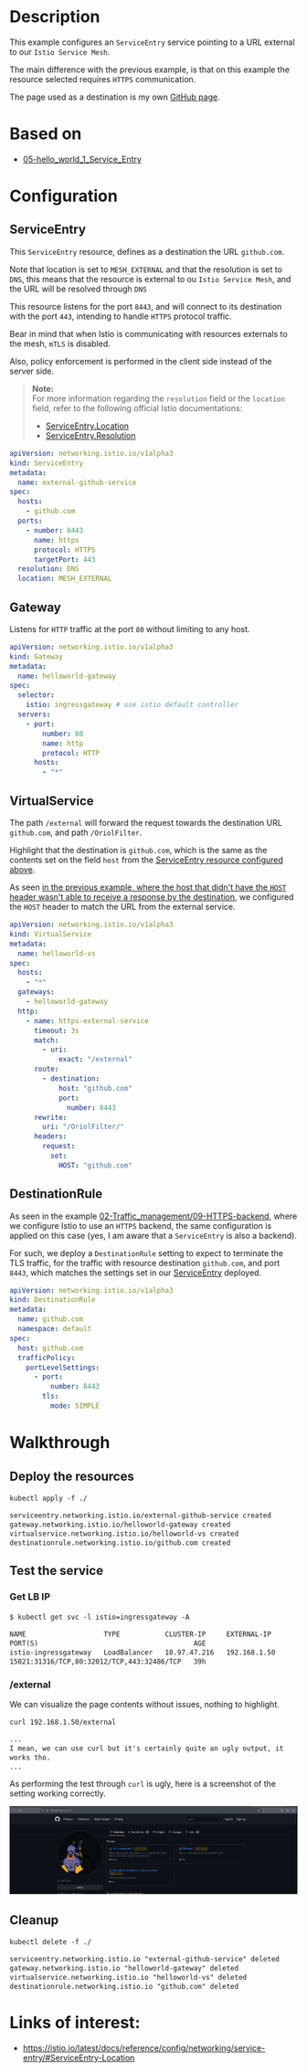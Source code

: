 # Description

This example configures an  `ServiceEntry` service pointing to a URL external to our `Istio Service Mesh`.

The main difference with the previous example, is that on this example the resource selected requires `HTTPS` communication.

The page used as a destination is my own [GitHub page](https://github.com/).

# Based on

- [05-hello_world_1_Service_Entry](../../04-Backends/01-Service_Entry)

# Configuration

## ServiceEntry

This `ServiceEntry` resource, defines as a destination the URL `github.com`.

Note that location is set to `MESH_EXTERNAL` and that the resolution is set to `DNS`, this means that the resource is external to ou `Istio Service Mesh`, and the URL will be resolved through `DNS`

This resource listens for the port `8443`, and will connect to its destination with the port `443`, intending to handle `HTTPS` protocol traffic. 

Bear in mind that when Istio is communicating with resources externals to the mesh, `mTLS` is disabled.

Also, policy enforcement is performed in the client side instead of the server side.

> **Note:**\
> For more information regarding the `resolution` field or the `location` field, refer to the following official Istio documentations:
> - [ServiceEntry.Location](https://istio.io/latest/docs/reference/config/networking/service-entry/#ServiceEntry-Location)
> - [ServiceEntry.Resolution](https://istio.io/latest/docs/reference/config/networking/service-entry/#ServiceEntry-Resolution)

```yaml
apiVersion: networking.istio.io/v1alpha3
kind: ServiceEntry
metadata:
  name: external-github-service
spec:
  hosts:
    - github.com
  ports:
    - number: 8443
      name: https
      protocol: HTTPS
      targetPort: 443
  resolution: DNS
  location: MESH_EXTERNAL
```

## Gateway

Listens for `HTTP` traffic at the port `80` without limiting to any host.

```yaml
apiVersion: networking.istio.io/v1alpha3
kind: Gateway
metadata:
  name: helloworld-gateway
spec:
  selector:
    istio: ingressgateway # use istio default controller
  servers:
    - port:
        number: 80
        name: http
        protocol: HTTP
      hosts:
        - "*"
```


## VirtualService

The path `/external` will forward the request towards the destination URL `github.com`, and path `/OriolFilter`.


Highlight that the destination is `github.com`, which is the same as the contents set on the field `host` from the [ServiceEntry resource configured above](#serviceentry).

As seen [in the previous example, where the host that didn't have the `HOST` header wasn't able to receive a response by the destination](../../04-Backends/01-Service_Entry/#external-noh), we configured the `HOST` header to match the URL from the external service.

```yaml
apiVersion: networking.istio.io/v1alpha3
kind: VirtualService
metadata:
  name: helloworld-vs
spec:
  hosts:
    - "*"
  gateways:
    - helloworld-gateway
  http:
    - name: https-external-service
      timeout: 3s
      match:
        - uri:
            exact: "/external"
      route:
        - destination:
            host: "github.com"
            port:
              number: 8443
      rewrite:
        uri: "/OriolFilter/"
      headers:
        request:
          set:
            HOST: "github.com"
```

## DestinationRule

As seen in the example [02-Traffic_management/09-HTTPS-backend](../../04-Backends/02-HTTPS-backend), where we configure Istio to use an `HTTPS` backend, the same configuration is applied on this case (yes, I am aware that a `ServiceEntry` is also a backend).

For such, we deploy a `DestinationRule` setting to expect to terminate the TLS traffic, for the traffic with resource destination `github.com`, and port `8443`, which matches the settings set in our [ServiceEntry](#serviceentry) deployed.

```yaml
apiVersion: networking.istio.io/v1alpha3
kind: DestinationRule
metadata:
  name: github.com
  namespace: default
spec:
  host: github.com
  trafficPolicy:
    portLevelSettings:
      - port:
          number: 8443
        tls:
          mode: SIMPLE
```

# Walkthrough

## Deploy the resources

```shell
kubectl apply -f ./
```
```text
serviceentry.networking.istio.io/external-github-service created
gateway.networking.istio.io/helloworld-gateway created
virtualservice.networking.istio.io/helloworld-vs created
destinationrule.networking.istio.io/github.com created
```

## Test the service

### Get LB IP

```shell
$ kubectl get svc -l istio=ingressgateway -A
```
```text
NAME                   TYPE           CLUSTER-IP     EXTERNAL-IP    PORT(S)                                      AGE
istio-ingressgateway   LoadBalancer   10.97.47.216   192.168.1.50   15021:31316/TCP,80:32012/TCP,443:32486/TCP   39h
```

### /external

We can visualize the page contents without issues, nothing to highlight.

```shell
curl 192.168.1.50/external
```
```text
...
I mean, we can use curl but it's certainly quite an ugly output, it works tho.
...
```

As performing the test through `curl` is ugly, here is a screenshot of the setting working correctly.

![github-screenshot.png](src/github-screenshot.png)

## Cleanup

```shell
kubectl delete -f ./
```
```text
serviceentry.networking.istio.io "external-github-service" deleted
gateway.networking.istio.io "helloworld-gateway" deleted
virtualservice.networking.istio.io "helloworld-vs" deleted
destinationrule.networking.istio.io "github.com" deleted
```

# Links of interest:

- https://istio.io/latest/docs/reference/config/networking/service-entry/#ServiceEntry-Location